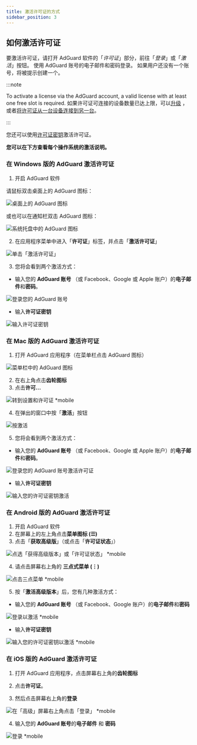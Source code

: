 ```yaml
---
title: 激活许可证的方式
sidebar_position: 3
---
```


## 如何激活许可证

要激活许可证，请打开 AdGuard 软件的「*许可证*」部分，前往「*登录*」或「*激活*」按钮。 使用 AdGuard 账号的电子邮件和密码登录。 如果用户还没有一个账号，将被提示创建一个。

:::note

To activate a license via the AdGuard account, a valid license with at least one free slot is required. 如果许可证可连接的设备数量已达上限，可以[升级](../payment-options#upgrade) ，或者[将许可证从一台设备连接到另一台](../transfer)。

:::

您还可以使用[许可证密钥](../what-is#license-key)激活许可证。

**您可以在下方查看每个操作系统的激活说明。**

### 在 Windows 版的 AdGuard 激活许可证

1. 开启 AdGuard 软件

请鼠标双击桌面上的 AdGuard 图标：

![桌面上的 AdGuard 图标](https://cdn.adtidy.org/public/Adguard/kb/newscreenshots/En/General/windowsEn.png)

或也可以在通知栏双击 AdGuard 图标：

![系统托盘中的 AdGuard 图标](https://cdn.adtidy.org/public/Adguard/kb/newscreenshots/En/General/windows2En.png)

2. 在应用程序菜单中进入「**许可证**」标签，并点击「**激活许可证**」

![单击「激活许可证」](https://cdn.adtidy.org/public/Adguard/kb/newscreenshots/En/General/windowslicense1en.png)

3. 您将会看到两个激活方式：

- 输入您的 **AdGuard 账号** （或 Facebook、Google 或 Apple 账户）的**电子邮件**和**密码**。

![登录您的 AdGuard 账号](https://cdn.adtidy.org/public/Adguard/kb/newscreenshots/En/General/windowslicense2en.png)

- 输入**许可证密钥**

![输入许可证密钥](https://cdn.adtidy.org/public/Adguard/kb/newscreenshots/En/General/windowslicense3en.png)

### 在 Mac 版的 AdGuard 激活许可证

1. 打开 AdGuard 应用程序（在菜单栏点击 AdGuard 图标）

![菜单栏中的 AdGuard 图标](https://cdn.adtidy.org/public/Adguard/kb/newscreenshots/Ja/General/mac1.png)

2. 在右上角点击**齿轮图标**
3. 点击**许可...**

![转到设置和许可证 *mobile](https://cdn.adtidy.org/public/Adguard/kb/newscreenshots/En/General/macEn.png)

4. 在弹出的窗口中按「**激活**」按钮

![按激活](https://cdn.adtidy.org/public/Adguard/kb/newscreenshots/En/General/maclicenseen1.png)

5. 您将会看到两个激活方式：
- 输入您的 **AdGuard 账号** （或 Facebook、Google 或 Apple 账户）的**电子邮件**和**密码**。

![登录您的 AdGuard 账号激活许可证](https://cdn.adtidy.org/public/Adguard/kb/newscreenshots/En/General/maclicenseen2.png)

- 输入**许可证密钥**

![输入您的许可证密钥激活](https://cdn.adtidy.org/public/Adguard/kb/newscreenshots/En/General/maclicenseen3.png)

### 在 Android 版的 AdGuard 激活许可证

1. 开启 AdGuard 软件
2. 在屏幕上的左上角点击**菜单图标 (☰)**
3. 点击「**获取高级版**」（或点击「**许可证状态**」）

![点选「获得高级版本」或「许可证状态」 *mobile](https://cdn.adtidy.org/public/Adguard/kb/newscreenshots/En/General/androidlicense1en.png)

4. 请点击屏幕右上角的 **三点式菜单 (⋮)**

![点击三点菜单 *mobile](https://cdn.adtidy.org/public/Adguard/kb/newscreenshots/En/General/android2En.png)

5. 按「**激活高级版本**」后，您有几种激活方式：

- 输入您的 **AdGuard 账号** （或 Facebook、Google 账户）的**电子邮件**和**密码**

![登录以激活 *mobile](https://cdn.adtidy.org/public/Adguard/kb/newscreenshots/En/General/androidlicense2en.png)

- 输入**许可证密钥**

![输入您的许可证密钥以激活 *mobile](https://cdn.adtidy.org/public/Adguard/kb/newscreenshots/En/General/androidlicense3en.png)

### 在 iOS 版的 AdGuard 激活许可证

1. 打开 AdGuard 应用程序，点击屏幕右上角的**齿轮图标**

2. 点击**许可证**。

3. 然后点击屏幕右上角的**登录**

![在「高级」屏幕右上角点击「登录」 *mobile](https://cdn.adtidy.org/content/kb/ad_blocker/iOS/ioslicense1en.png)

4. 输入您的 **AdGuard 账号**的**电子邮件** 和 **密码**

![登录 *mobile](https://cdn.adtidy.org/content/kb/ad_blocker/iOS/ioslicense2en.png)

